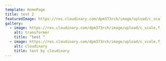 ```yaml
---
template: HomePage
title: test 2
featuredImage: https://res.cloudinary.com/dpm373rch/image/upload/c_scale,f_auto,q_auto,w_auto/v1611929886/sample.jpg
gallery:
  - image: https://res.cloudinary.com/dpm373rch/image/upload/c_scale,f_auto,q_auto,w_auto/v1611930246/222_zfq8qk.png
    alt: transformer
    title: "test "
  - image: https://res.cloudinary.com/dpm373rch/image/upload/c_scale,f_auto,q_auto,w_auto/v1611929899/samples/cloudinary-group.jpg
    alt: cloudinary
    title: test by cloudinary
---
```

